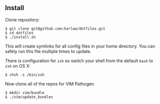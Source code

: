 Install
-------

Clone repository:

    $ git clone git@github.com:harlow/dotfiles.git
    $ cd dotfiles
    $ ./install.sh

This will create symlinks for all config files in your home directory. You can
safely run this file multiple times to update.

There is configuration for `zsh` so switch your shell from the default `bash` to `zsh` on OS X:

    $ chsh -s /bin/zsh
    
Now clone all of the repos for VIM Pathogen

    $ mkdir vim/bundle
    $ ./vim/update_bundles